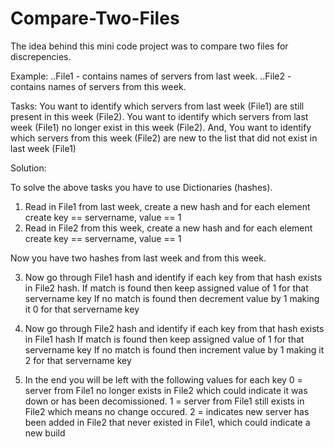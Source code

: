 # Compare-Two-Files

The idea behind this mini code project was to compare two files for discrepencies. 

Example:
..File1 - contains names of servers from last week.
..File2 - contains names of servers from this week.


Tasks:
You want to identify which servers from last week (File1) are still present in this week (File2).
You want to identify which servers from last week (File1) no longer exist in this week (File2).
And,
You want to identify which servers from this week (File2) are new to the list that did not exist in last week (File1) 


Solution:

To solve the above tasks you have to use Dictionaries (hashes). 
1. Read in File1 from last week, create a new hash and for each element create key == servername, value == 1
2. Read in File2 from this week, create a new hash and for each element create key == servername, value == 1

Now you have two hashes from last week and from this week.

3. Now go through File1 hash and identify if each key from that hash exists in File2 hash. 
	If match is found then keep assigned value of 1 for that servername key
	If no match is found then decrement value by 1 making it 0 for that servername key

4. Now go through File2 hash and identify if each key from that hash exists in File1 hash
	If match is found then keep assigned value of 1 for that servername key
	If no match is found then increment value by 1 making it 2 for that servername key

5. In the end you will be left with the following values for each key
	0 = server from File1 no longer exists in File2 which could indicate it was down or has been decomissioned.
	1 = server from File1 still exists in File2 which means no change occured.
	2 = indicates new server has been added in File2 that never existed in File1, which could indicate a new build




